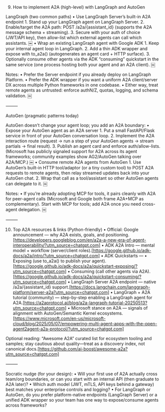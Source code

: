 9) How to implement A2A (high-level) with LangGraph and AutoGen

LangGraph (two common paths)
	•	Use LangGraph Server’s built-in A2A endpoint
	1.	Stand up your LangGraph agent on LangGraph Server.
	2.	Enable/target the A2A path: POST /a2a/{assistant_id} (supports the A2A message schema + streaming).
	3.	Secure with your auth of choice (JWT/API key), then allow-list which external agents can call which assistants.  ￼
	•	Wrap an existing LangGraph agent with Google ADK
	1.	Keep your internal agent loop in LangGraph.
	2.	Add a thin ADK wrapper and expose with to_a2a() (autogenerates an agent card + HTTP surface).
	3.	Optionally consume other agents via the ADK “consuming” quickstart in the same service (one process hosting both your agent and an A2A client).  ￼

Notes:
	•	Prefer the Server endpoint if you already deploy on LangGraph Platform.
	•	Prefer the ADK wrapper if you want a uniform A2A client/server DX across multiple Python frameworks in one codebase.
	•	Either way, treat remote agents as untrusted: enforce authN/Z, quotas, logging, and schema validation.  ￼

⸻

AutoGen (pragmatic patterns today)

AutoGen doesn’t change your agent loop; you add an A2A boundary:
	•	Expose your AutoGen agent as an A2A server
	1.	Put a small FastAPI/Flask service in front of your AutoGen conversation loop.
	2.	Implement the A2A interaction route (request → run a step of your AutoGen agents → stream partials → final result).
	3.	Publish an agent card and enforce auth/allow-lists. (Microsoft has publicly signaled support for A2A across its agent frameworks; community examples show AG2/AutoGen talking over A2A/MCP.)  ￼
	•	Consume remote A2A agents from AutoGen
	1.	Use AutoGen’s built-in HTTP tool/adaptor (or a tiny custom tool) to POST A2A requests to remote agents, then relay streamed updates back into your AutoGen chat.
	2.	Wrap that call as a tool/assistant so other AutoGen agents can delegate to it.  ￼

Notes:
	•	If you’re already adopting MCP for tools, it pairs cleanly with A2A for peer-agent calls (Microsoft and Google both frame A2A+MCP as complementary). Start with MCP for tools; add A2A once you need cross-agent delegation.  ￼

⸻

10) Top A2A resources & links (Python-friendly)
	•	Official: Google announcement — why A2A exists, goals, and positioning.[https://developers.googleblog.com/en/a2a-a-new-era-of-agent-interoperability/?utm_source=chatgpt.com]
	•	ADK A2A Intro — mental model + workflow (server/client roles).[https://google.github.io/adk-docs/a2a/intro/?utm_source=chatgpt.com]
	•	ADK Quickstarts —
	•	Exposing (use to_a2a() to publish your agent).[https://google.github.io/adk-docs/a2a/quickstart-exposing/?utm_source=chatgpt.com]
	•	Consuming (call other agents via A2A).[https://google.github.io/adk-docs/a2a/quickstart-consuming/?utm_source=chatgpt.com]
	•	LangGraph Server A2A endpoint — native /a2a/{assistant_id} support.[https://docs.langchain.com/langgraph-platform/server-a2a?utm_source=chatgpt.com]
	•	LangGraph + A2A tutorial (community) — step-by-step enabling a LangGraph agent for A2A.[https://a2aprotocol.ai/blog/a2a-langraph-tutorial-20250513?utm_source=chatgpt.com]
	•	Microsoft stance on A2A — signals of alignment with AutoGen/Semantic Kernel ecosystems.[https://www.microsoft.com/en-us/microsoft-cloud/blog/2025/05/07/empowering-multi-agent-apps-with-the-open-agent2agent-a2a-protocol/?utm_source=chatgpt.com]

Optional reading: “Awesome A2A” curated list for ecosystem tooling and samples; stay cautious about quality—treat as a discovery index, not canonical docs.[https://github.com/ai-boost/awesome-a2a?utm_source=chatgpt.com]

⸻

Socratic nudge (for your design):
	•	Will your first use of A2A actually cross team/org boundaries, or can you start with an internal API (then graduate to A2A later)?
	•	Which auth model (JWT, mTLS, API keys behind a gateway) best matches your enterprise controls and logging?
	•	For LangGraph or AutoGen, do you prefer platform-native endpoints (LangGraph Server) or a unified ADK wrapper so your team has one way to expose/consume agents across frameworks?